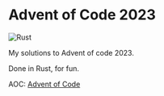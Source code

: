 # Advent of Code 2023

![Rust](https://img.shields.io/badge/rust-%23000000.svg?style=for-the-badge&logo=rust&logoColor=white)

My solutions to Advent of code 2023.

Done in Rust, for fun.

AOC: [Advent of Code](https://adventofcode.com/)
